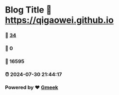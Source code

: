 # Blog Title :link: https://qigaowei.github.io 
### :page_facing_up: [34](https://qigaowei.github.io/tag.html) 
### :speech_balloon: 0 
### :hibiscus: 16595 
### :alarm_clock: 2024-07-30 21:44:17 
### Powered by :heart: [Gmeek](https://github.com/Meekdai/Gmeek)
